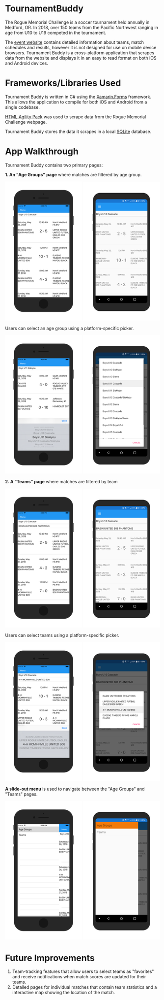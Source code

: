 # TournamentBuddy
The Rogue Memorial Challenge is a soccer tournament held annually in Medford, OR. In 2018, over 150 teams from the Pacific Northwest ranging in age from U10 to U19 competed in the tournament.

The [event website](http://events.gotsport.com/events/schedule.aspx?EventID=64302) contains detailed information about teams, match schedules and results, however it is not designed for use on mobile device browsers. Tournament Buddy is a cross-platform application that scrapes data from the website and displays it in an easy to read format on both iOS and Android devices.

# Frameworks/Libraries Used
Tournament Buddy is written in C# using the [Xamarin.Forms](https://docs.microsoft.com/en-us/xamarin/xamarin-forms/) framework. This allows the application to compile for both iOS and Android from a single codebase.

[HTML Agility Pack](https://html-agility-pack.net/) was used to scrape data from the Rogue Memorial Challenge webpage.

Tournament Buddy stores the data it scrapes in a local [SQLite](https://www.sqlite.org/index.html) database.

# App Walkthrough
Tournament Buddy contains two primary pages:

**1. An "Age Groups" page** where matches are filtered by age group.

<img src="agegroupmatches_ios.png" width="250" /> <img src="agegroupmatches_android.png" width="250" />

Users can select an age group using a platform-specific picker.

<img src="agegroupselection_ios.png" width="250" /> <img src="agegroupselection_android.png" width="250" />

**2. A "Teams" page** where matches are filtered by team

<img src="teammatches_ios.png" width="250" /> <img src="teammatches_android.png" width="250" />

Users can select teams using a platform-specific picker.

<img src="teamselection_ios.png" width="250" /> <img src="teamselection_android.png" width="250" />


**A slide-out menu** is used to navigate between the "Age Groups" and "Teams" pages.

<img src="menu_ios.png" width="250" /> <img src="menu_android.png" width="250" />

# Future Improvements
1. Team-tracking features that allow users to select teams as "favorites" and receive notifications when match scores are updated for their teams.
2. Detailed pages for individual matches that contain team statistics and a interactive map showing the location of the match.
